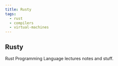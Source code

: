 ```yaml
---
title: Rusty
tags:
  - rust
  - compilers
  - virtual-machines
---
```

## Rusty 

Rust Programming Language lectures notes and stuff.
